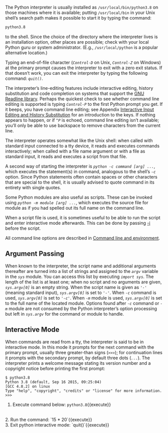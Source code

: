 
The Python interpreter is usually installed as `/usr/local/bin/python3.8` on those machines where it is available; putting `/usr/local/bin` in your Unix shell’s search path makes it possible to start it by typing the command:

```BASH
python3.8
```

to the shell. Since the choice of the directory where the interpreter lives is an installation option, other places are possible; check with your local Python guru or system administrator.  (E.g., `/usr/local/python` is a popular alternative location.)

Typing an end-of-file character (*`Control-D`* on Unix, *`Control-Z`* on Windows)  at the primary prompt causes the interpreter to exit with a zero exit status. If that doesn’t work, you can exit the interpreter by typing the following command: *`quit()`*.

The interpreter’s line-editing features include interactive editing, history substitution and code completion on systems that support the [GNU Readline library](https://tiswww.case.edu/php/chet/readline/rltop.html). Perhaps the quickest check to see whether command line editing is supported is typing *`Control-P`* to the first Python prompt you get. If it beeps, you have command line editing; see Appendix [Interactive Input Editing and History Substitution](https://docs.python.org/3.8/tutorial/interactive.html#tut-interacting) for an introduction to the keys. If nothing appears to happen, or if *`^P`* is echoed, command line editing isn’t available; you’ll only be able to use backspace to remove characters from the current line.

The interpreter operates somewhat like the Unix shell: when called with standard input connected to a tty device, it reads and executes commands interactively; when called with a file name argument or with a file as standard input, it reads and executes a script from that file.

A second way of starting the interpreter is *`python -c command [arg] ...`*, which executes the statement(s) in command, analogous to the shell’s *`-c`* option. Since Python statements often contain spaces or other characters that are special to the shell, it is usually advised to quote command in its entirety with single quotes.

Some Python modules are also useful as scripts. These can be invoked using *`python -m module [arg] ...`*, which executes the source file for module as if you had spelled out its full name on the command line.

When a script file is used, it is sometimes useful to be able to run the script and enter interactive mode afterwards. This can be done by passing [-i](https://docs.python.org/3.8/using/cmdline.html#cmdoption-i) before the script.

All command line options are described in [Command line and environment](https://docs.python.org/3.8/using/cmdline.html#using-on-general).

## Argument Passing

When known to the interpreter, the script name and additional arguments thereafter are turned into a list of strings and assigned to the *`argv`* variable in the *`sys`* module. You can access this list by executing *`import sys`*. The length of the list is at least one; when no script and no arguments are given, *`sys.argv[0]`* is an empty string. When the script name is given as *`'-'`* (meaning standard input), *`sys.argv[0]`* is set to *`'-'`*. When *`-c`* command is used, *`sys.argv[0]`* is set to *`'-c'`*. When *`-m`* module is used, *`sys.argv[0]`* is set to the full name of the located module. Options found after *`-c`* command or *`-m`* module are not consumed by the Python interpreter’s option processing but left in *`sys.argv`* for the command or module to handle.

## Interactive Mode

When commands are read from a tty, the interpreter is said to be in interactive mode. In this mode it prompts for the next command with the primary prompt, usually three greater-than signs (*`>>>`*); for continuation lines it prompts with the secondary prompt, by default three dots (*`...`*). The interpreter prints a welcome message stating its version number and a copyright notice before printing the first prompt:


```
$ python3.8
Python 3.8 (default, Sep 16 2015, 09:25:04)
[GCC 4.8.2] on linux
Type "help", "copyright", "credits" or "license" for more information.
>>>
```
1. Execute command below:
`python3.8`{{execute}}
<br>
2. Run the command: 
`15 * 20`{{execute}}
<br>
3. Exit python interactive mode:
`quit()`{{execute}}